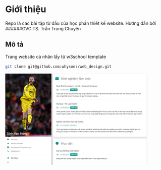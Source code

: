 # Giới thiệu

Repo là các bài tập từ đầu của học phần thiết kế website.
Hướng dẫn bởi ######GVC.TS. Trần Trung Chuyên

## Mô tả


Trang website cá nhân lấy từ w3school template
```bash
git clone git@github.com:whysoez/web_design.git
```
<img alt="GitPoint" title="GitPoint" src="./w3images/demo_web.png" width="450">
